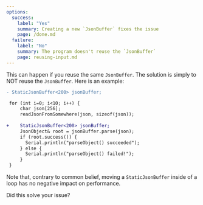 ```yaml
---
options:
  success:
    label: "Yes"
    summary: Creating a new `JsonBuffer` fixes the issue
    page: /done.md
  failure:
    label: "No"
    summary: The program doesn't reuse the `JsonBuffer`
    page: reusing-input.md
---
```


This can happen if you reuse the same `JsonBuffer`.
The solution is simply to NOT reuse the `JsonBuffer`.
Here is an example:

```diff
- StaticJsonBuffer<200> jsonBuffer;

 for (int i=0; i<10; i++) {
     char json[256];
     readJsonFromSomewhere(json, sizeof(json));
 
+    StaticJsonBuffer<200> jsonBuffer;
     JsonObject& root = jsonBuffer.parse(json);
     if (root.success()) {
       Serial.println("parseObject() succeeded");
     } else {
       Serial.println("parseObject() failed!");
     }
 }
```

Note that, contrary to common belief, moving a `StaticJsonBuffer` inside of a loop has no negative impact on performance.

Did this solve your issue?
